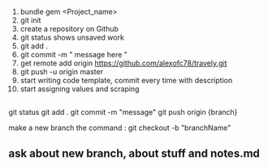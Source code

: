 1. bundle gem <Project_name>
2. git init
3. create a repository on Github
4. git status shows unsaved work
5. git add . 
6. git commit -m " message here " 
7. get remote add origin https://github.com/alexofc78/travely.git
8. git push -u origin master
9. start writing code template, commit every time with description
10. start assigning values and scraping


##
git status
git add .
git commit -m "message"
git push origin {branch}

make a new branch the command : git checkout -b "branchName"

## ask about new branch, about stuff and notes.md